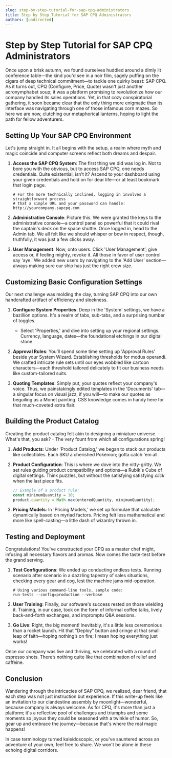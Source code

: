 ```yaml
---
slug: step-by-step-tutorial-for-sap-cpq-administrators
title: Step by Step Tutorial for SAP CPQ Administrators
authors: [undirected]
---
```



# Step by Step Tutorial for SAP CPQ Administrators

Once upon a brisk autumn, we found ourselves huddled around a dimly lit conference table—the kind you'd see in a noir film, sagely puffing on the cigars of deep technical commitment—to tackle one quirky beast: SAP CPQ. As it turns out, CPQ (Configure, Price, Quote) wasn't just another acronymphabet soup; it was a platform promising to revolutionize how our company handled its sales operations. Yet, in that cozy conspiratorial gathering, it soon became clear that the only thing more enigmatic than its interface was navigating through one of those infamous corn mazes. So here we are now, clutching our metaphorical lanterns, hoping to light the path for fellow adventurers.

## Setting Up Your SAP CPQ Environment

Let's jump straight in. It all begins with the setup, a realm where myth and magic coincide and computer screens reflect both dreams and despair.

1. **Access the SAP CPQ System**: The first thing we did was log in. Not to bore you with the obvious, but to access SAP CPQ, one needs credentials. Quite existential, isn’t it? Ascend to your dashboard using your given credentials and hold on for dear life—or at least bookmark that login page.

   ```shell
   # For the more technically inclined, logging in involves a straightforward process
   # that a simple URL and your password can handle: 
   http://yourcompany.sapcpq.com
   ```

2. **Administrative Console**: Picture this. We were granted the keys to the administrative console—a control panel so powerful that it could rival the captain's deck on the space shuttle. Once logged in, head to the Admin tab. We all felt like we should whisper or bow in respect, though, truthfully, it was just a few clicks away.

3. **User Management**: Now, onto users. Click 'User Management’; give access or, if feeling mighty, revoke it. All those in favor of user control say 'aye.' We added new users by navigating to the 'Add User' section—always making sure our ship has just the right crew size.

## Customizing Basic Configuration Settings

Our next challenge was molding the clay, turning SAP CPQ into our own handcrafted artifact of efficiency and sleekness.

1. **Configure System Properties**: Deep in the 'System' settings, we have a bazillion options. It's a realm of tabs, sub-tabs, and a surprising number of toggles.
   
   - Select 'Properties,' and dive into setting up your regional settings. Currency, language, dates—the foundational etchings in our digital stone.
   
2. **Approval Rules**: You’ll spend some time setting up 'Approval Rules' beside your System Wizard. Establishing thresholds for modus operandi. We crafted intricate rule sets until our eyes wobbled like cartoon characters—each threshold tailored delicately to fit our business needs like custom-tailored suits.

3. **Quoting Templates**: Simply put, your quotes reflect your company's voice. Thus, we painstakingly edited templates in the 'Documents' tab—a singular focus on visual jazz, if you will—to make our quotes as beguiling as a Monet painting. CSS knowledge comes in handy here for that much-coveted extra flair.

## Building the Product Catalog

Creating the product catalog felt akin to designing a miniature universe. - What's that, you ask? - The very fount from which all configurations spring!

1. **Add Products**: Under 'Product Catalog,’ we began to stack our products like collectibles. Each SKU a cherished Pokémon; gotta catch 'em all.

2. **Product Configuration**: This is where we dove into the nitty-gritty. We set rules guiding product compatibility and options—a Rubik's Cube of digital settings. Think puzzles, but without the satisfying satisfying *click* when the last piece fits.

   ```javascript
   // Example of a product rule:
   const minimumQuantity = 10;
   product.quantity = Math.max(enteredQuantity, minimumQuantity);
   ```

3. **Pricing Models**: In 'Pricing Models,’ we set up formulae that calculate dynamically based on myriad factors. Pricing felt less mathematical and more like spell-casting—a little dash of wizardry thrown in.

## Testing and Deployment

Congratulations! You've constructed your CPQ as a master chef might, infusing all necessary flavors and aromas. Now comes the taste-test before the grand serving.

1. **Test Configurations**: We ended up conducting endless tests. Running scenario after scenario in a dazzling tapestry of sales situations, checking every gear and cog, lest the machine jams mid-operation.

   ```shell
   # Using various command-line tools, sample code:
   run-tests --config=production --verbose
   ```

2. **User Training**: Finally, our software's success rested on those wielding it. Training, in our case, took on the form of informal coffee talks, lively back-and-forth exchanges, and impromptu Q&A sessions.

3. **Go Live**: Right, the big moment! Inevitably, it's a little less ceremonious than a rocket launch. Hit that "Deploy" button and cringe at that small leap of faith—hoping nothing’s on fire; I mean hoping everything just works!
   
Once our company was live and thriving, we celebrated with a round of espresso shots. There’s nothing quite like that combination of relief and caffeine.

## Conclusion

Wandering through the intricacies of SAP CPQ, we realized, dear friend, that each step was not just instruction but experience. If this write-up feels like an invitation to our clandestine assembly by moonlight—wonderful, because company is always welcome. As for CPQ, it's more than just a platform; it's a reflective pool of challenges and triumphs and some moments so joyous they could be seasoned with a twinkle of humor. So, gear up and embrace the journey—because that's where the real magic happens!

In case terminology turned kaleidoscopic, or you've sauntered across an adventure of your own, feel free to share. We won't be alone in these echoing digital corridors.